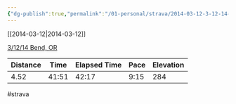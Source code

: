 ```yaml
---
{"dg-publish":true,"permalink":"/01-personal/strava/2014-03-12-3-12-14-bend-or/"}
---
```



[[2014-03-12\|2014-03-12]]

[3/12/14 Bend, OR](https://www.strava.com/activities/139726569)

| Distance | Time  | Elapsed Time | Pace | Elevation |
| -------- | ----- | ------------ | ---- | --------- |
| 4.52     | 41:51 | 42:17        | 9:15 | 284       |




#strava
